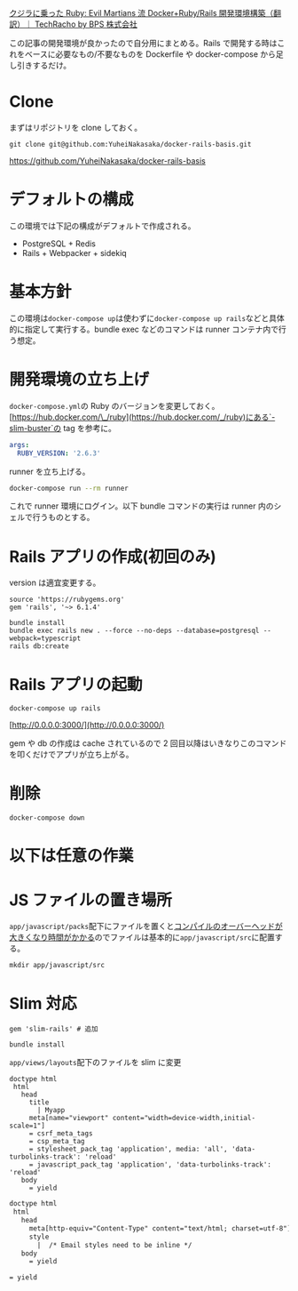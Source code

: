 [クジラに乗った Ruby: Evil Martians 流 Docker+Ruby/Rails 開発環境構築（翻訳）｜ TechRacho by BPS 株式会社](https://techracho.bpsinc.jp/hachi8833/2021_04_20/79035)

この記事の開発環境が良かったので自分用にまとめる。Rails で開発する時はこれをベースに必要なもの/不要なものを Dockerfile や docker-compose から足し引きするだけ。

# Clone

まずはリポジトリを clone しておく。

```sh:sh
git clone git@github.com:YuheiNakasaka/docker-rails-basis.git
```

https://github.com/YuheiNakasaka/docker-rails-basis

# デフォルトの構成

この環境では下記の構成がデフォルトで作成される。

- PostgreSQL + Redis
- Rails + Webpacker + sidekiq

# 基本方針

この環境は`docker-compose up`は使わずに`docker-compose up rails`などと具体的に指定して実行する。bundle exec などのコマンドは runner コンテナ内で行う想定。

# 開発環境の立ち上げ

`docker-compose.yml`の Ruby のバージョンを変更しておく。[https://hub.docker.com/\_/ruby](https://hub.docker.com/_/ruby)にある`-slim-buster`の tag を参考に。

```yml:docker-compose.yml
args:
  RUBY_VERSION: '2.6.3'
```

runner を立ち上げる。

```sh
docker-compose run --rm runner
```

これで runner 環境にログイン。以下 bundle コマンドの実行は runner 内のシェルで行うものとする。

# Rails アプリの作成(初回のみ)

version は適宜変更する。

```Gemfile:Gemfile
source 'https://rubygems.org'
gem 'rails', '~> 6.1.4'
```

```sh:sh
bundle install
bundle exec rails new . --force --no-deps --database=postgresql --webpack=typescript
rails db:create
```

# Rails アプリの起動

```sh:sh
docker-compose up rails
```

[http://0.0.0.0:3000/](http://0.0.0.0:3000/)

gem や db の作成は cache されているので 2 回目以降はいきなりこのコマンドを叩くだけでアプリが立ち上がる。

# 削除

```sh:sh
docker-compose down
```

# 以下は任意の作業

# JS ファイルの置き場所

`app/javascript/packs`配下にファイルを置くと[コンパイルのオーバーヘッドが大きくなり時間がかかる](https://railsguides.jp/webpacker.html#javascript%E3%82%92webpacker%E7%B5%8C%E7%94%B1%E3%81%A7%E5%88%A9%E7%94%A8%E3%81%99%E3%82%8B)のでファイルは基本的に`app/javascript/src`に配置する。

```sh:sh
mkdir app/javascript/src
```

# Slim 対応

```Gemfile:Gemfile
gem 'slim-rails' # 追加
```

```sh:sh
bundle install
```

`app/views/layouts`配下のファイルを slim に変更

```slim:application.html.slim
doctype html
 html
   head
     title
       | Myapp
     meta[name="viewport" content="width=device-width,initial-scale=1"]
     = csrf_meta_tags
     = csp_meta_tag
     = stylesheet_pack_tag 'application', media: 'all', 'data-turbolinks-track': 'reload'
     = javascript_pack_tag 'application', 'data-turbolinks-track': 'reload'
   body
     = yield
```

```slim:mailer.html
doctype html
 html
   head
     meta[http-equiv="Content-Type" content="text/html; charset=utf-8"]
     style
       |  /* Email styles need to be inline */
   body
     = yield
```

```text:mailer.text
= yield
```
